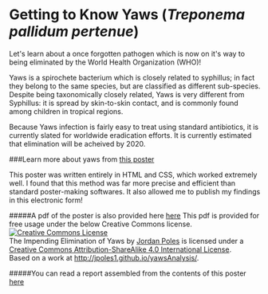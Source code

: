 # Getting to Know Yaws (<i>Treponema pallidum pertenue</i>)
Let's learn about a once forgotten pathogen which is now on it's way to being eliminated by the World Health Organization (WHO)!

Yaws is a spirochete bacterium which is closely related to syphillus; in fact they belong to the same species, but are classified as different sub-species. Despite being taxonomically closely related, Yaws is very different from Syphillus: it is spread by skin-to-skin contact, and is commonly found among children in tropical regions.

Because Yaws infection is fairly easy to treat using standard antibiotics, it is currently slated for worldwide eradication efforts. It is currently estimated that elimination will be acheived by 2020.

###Learn more about yaws from <a href="http://jpoles1.github.io/yawsAnalysis/" target="_blank">this poster</a>

This poster was written entirely in HTML and CSS, which worked extremely well. I found that this method was far more precise and efficient than standard poster-making softwares. It also allowed me to publish my findings in this electronic form!

#####A pdf of the poster is also provided here <a href="http://jpoles1.github.io/yawsAnalysis/poster.pdf" target="_blank">here</a> This pdf is provided for free usage under the below Creative Commons license.
<a rel="license" href="http://creativecommons.org/licenses/by-sa/4.0/"><img alt="Creative Commons License" style="border-width:0" src="https://i.creativecommons.org/l/by-sa/4.0/88x31.png" /></a><br /><span xmlns:dct="http://purl.org/dc/terms/" property="dct:title">The Impending Elimination of Yaws</span> by <a xmlns:cc="http://creativecommons.org/ns#" href="http://jpoles1.github.io/yawsAnalysis/" property="cc:attributionName" rel="cc:attributionURL">Jordan Poles</a> is licensed under a <a rel="license" href="http://creativecommons.org/licenses/by-sa/4.0/">Creative Commons Attribution-ShareAlike 4.0 International License</a>.<br />Based on a work at <a xmlns:dct="http://purl.org/dc/terms/" href="http://jpoles1.github.io/yawsAnalysis/" rel="dct:source">http://jpoles1.github.io/yawsAnalysis/</a>.

#####You can read a report assembled from the contents of this poster <a href="http://jpoles1.github.io/yawsAnalysis/YawsPosterWriteup.pdf" target="_blank">here</a>
